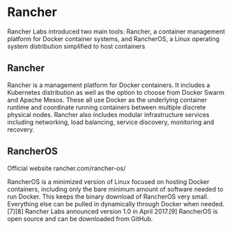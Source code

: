 
# Rancher

Rancher Labs introduced two main tools: Rancher, a container management platform for Docker container systems, and RancherOS, a Linux operating system distribution simplified to host containers

## Rancher

Rancher is a management platform for Docker containers. It includes a Kubernetes distribution as well as the option to choose from Docker Swarm and Apache Mesos. These all use Docker as the underlying container runtime and coordinate running containers between multiple discrete physical nodes. Rancher also includes modular infrastructure services including networking, load balancing, service discovery, monitoring and recovery.

## RancherOS

Official website	rancher.com/rancher-os/

RancherOS is a minimized version of Linux focused on hosting Docker containers, including only the bare minimum amount of software needed to run Docker. This keeps the binary download of RancherOS very small. Everything else can be pulled in dynamically through Docker when needed.[7][8] Rancher Labs announced version 1.0 in April 2017.[9] RancherOS is open source and can be downloaded from GitHub.
